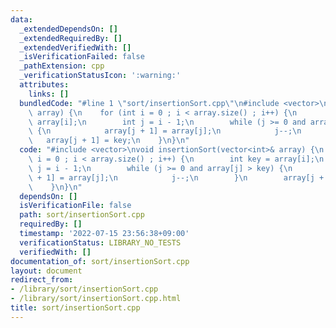 ```yaml
---
data:
  _extendedDependsOn: []
  _extendedRequiredBy: []
  _extendedVerifiedWith: []
  _isVerificationFailed: false
  _pathExtension: cpp
  _verificationStatusIcon: ':warning:'
  attributes:
    links: []
  bundledCode: "#line 1 \"sort/insertionSort.cpp\"\n#include <vector>\nvoid insertionSort(vector<int>&\
    \ array) {\n    for (int i = 0 ; i < array.size() ; i++) {\n        int key =\
    \ array[i];\n        int j = i - 1;\n        while (j >= 0 and array[j] > key)\
    \ {\n            array[j + 1] = array[j];\n            j--;\n        }\n     \
    \   array[j + 1] = key;\n    }\n}\n"
  code: "#include <vector>\nvoid insertionSort(vector<int>& array) {\n    for (int\
    \ i = 0 ; i < array.size() ; i++) {\n        int key = array[i];\n        int\
    \ j = i - 1;\n        while (j >= 0 and array[j] > key) {\n            array[j\
    \ + 1] = array[j];\n            j--;\n        }\n        array[j + 1] = key;\n\
    \    }\n}\n"
  dependsOn: []
  isVerificationFile: false
  path: sort/insertionSort.cpp
  requiredBy: []
  timestamp: '2022-07-15 23:56:38+09:00'
  verificationStatus: LIBRARY_NO_TESTS
  verifiedWith: []
documentation_of: sort/insertionSort.cpp
layout: document
redirect_from:
- /library/sort/insertionSort.cpp
- /library/sort/insertionSort.cpp.html
title: sort/insertionSort.cpp
---
```

